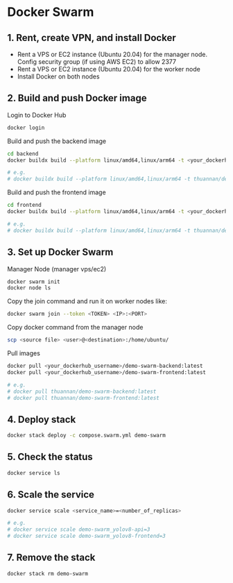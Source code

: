 # Docker Swarm

## 1. Rent, create VPN, and install Docker

- Rent a VPS or EC2 instance (Ubuntu 20.04) for the manager node. Config security group (if using AWS EC2) to allow 2377
- Rent a VPS or EC2 instance (Ubuntu 20.04) for the worker node
- Install Docker on both nodes

## 2. Build and push Docker image

Login to Docker Hub

```bash
docker login
```

Build and push the backend image

```bash
cd backend
docker buildx build --platform linux/amd64,linux/arm64 -t <your_dockerhub_username>/demo-swarm-backend:latest --push .

# e.g.
# docker buildx build --platform linux/amd64,linux/arm64 -t thuannan/demo-swarm-backend:v2.0.0 --push .
```

Build and push the frontend image

```bash
cd frontend
docker buildx build --platform linux/amd64,linux/arm64 -t <your_dockerhub_username>/demo-swarm-frontend:latest --push .

# e.g.
# docker buildx build --platform linux/amd64,linux/arm64 -t thuannan/demo-swarm-frontend:latest --push .
```

## 3. Set up Docker Swarm

Manager Node (manager vps/ec2)

```bash
docker swarm init
docker node ls 
```

Copy the join command and run it on worker nodes like:

```bash
docker swarm join --token <TOKEN> <IP>:<PORT>
```

Copy docker command from the manager node

```bash
scp <source file> <user>@<destination>:/home/ubuntu/
```

Pull images

```bash
docker pull <your_dockerhub_username>/demo-swarm-backend:latest
docker pull <your_dockerhub_username>/demo-swarm-frontend:latest

# e.g.
# docker pull thuannan/demo-swarm-backend:latest
# docker pull thuannan/demo-swarm-frontend:latest
```

## 4. Deploy stack

```bash
docker stack deploy -c compose.swarm.yml demo-swarm
```

## 5. Check the status

```bash
docker service ls
```

## 6. Scale the service

```bash
docker service scale <service_name>=<number_of_replicas>

# e.g.
# docker service scale demo-swarm_yolov8-api=3
# docker service scale demo-swarm_yolov8-frontend=3
```

## 7. Remove the stack

```bash
docker stack rm demo-swarm
```
